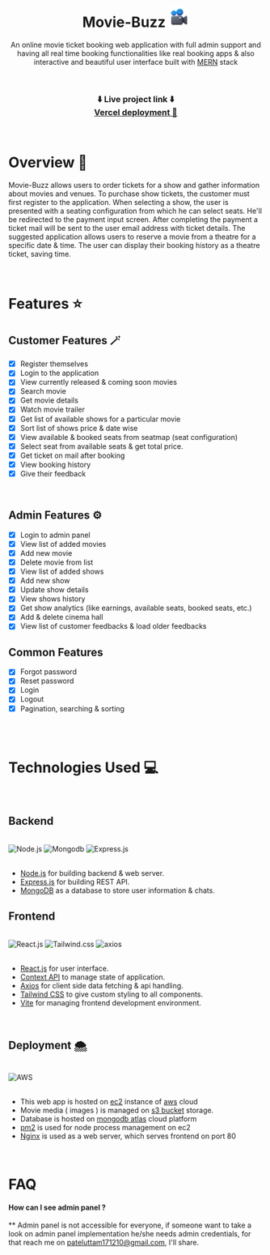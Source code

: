 <h1 align="center">Movie-Buzz <img src="./client/src/assets/images/favicon.png" width="40" height="40"/></h1>
<p align="center">
    An online movie ticket booking web application with full admin support and having all real time booking functionalities like real booking apps & also interactive and beautiful user interface built with <a href="https://www.mongodb.com/mern-stack" target="_blank">MERN</a> stack
</p>

<br>

<h3 align="center">⬇️ Live project link ⬇️
<br>
<a href="https://moviebuzz-uttam1712.vercel.app" target="_blank">Vercel deployment 🔗</a>
</h1>

<br>

# Overview 📑

Movie-Buzz allows users to order tickets for a show and gather information about movies and venues. To purchase show tickets, the customer must first register to the application. When selecting a show, the user is presented with a seating configuration from which he can select seats. He'll be redirected to the payment input screen.
After completing the payment a ticket mail will be sent to the user email address with ticket details.
The suggested application allows users to reserve a movie from a theatre for a specific date & time. The user can display their booking history as a theatre ticket, saving time.

<br>

# Features ⭐

## Customer Features 🪄

-   [x] Register themselves
-   [x] Login to the application
-   [x] View currently released & coming soon movies
-   [x] Search movie
-   [x] Get movie details
-   [x] Watch movie trailer
-   [x] Get list of available shows for a particular movie
-   [x] Sort list of shows price & date wise
-   [x] View available & booked seats from seatmap (seat configuration)
-   [x] Select seat from available seats & get total price.
-   [x] Get ticket on mail after booking
-   [x] View booking history
-   [x] Give their feedback

<br>

## Admin Features ⚙️

-   [x] Login to admin panel
-   [x] View list of added movies
-   [x] Add new movie
-   [x] Delete movie from list
-   [x] View list of added shows
-   [x] Add new show
-   [x] Update show details
-   [x] View shows history
-   [x] Get show analytics (like earnings, available seats, booked seats, etc.)
-   [x] Add & delete cinema hall
-   [x] View list of customer feedbacks & load older feedbacks

## Common Features

-   [x] Forgot password
-   [x] Reset password
-   [x] Login
-   [x] Logout
-   [x] Pagination, searching & sorting

<br>
<br>

# Technologies Used 💻

<br>

## Backend

<br>

<div align="left">
<img src="https://www.vectorlogo.zone/logos/nodejs/nodejs-ar21.svg" alt="Node.js"/> 
<img src="https://www.vectorlogo.zone/logos/mongodb/mongodb-ar21.svg" alt="Mongodb"/>
<img src="https://www.vectorlogo.zone/logos/expressjs/expressjs-ar21.svg" alt="Express.js"/>
</div>
<br>

-   [Node.js](https://nodejs.org/) for building backend & web server.
-   [Express.js](https://expressjs.com/) for building REST API.
-   [MongoDB](https://www.mongodb.com/docs/) as a database to store user information & chats.

## Frontend

<br>
<div align="left">
<img src="https://www.vectorlogo.zone/logos/reactjs/reactjs-ar21.svg"  alt="React.js"/> 
<img src="https://www.vectorlogo.zone/logos/tailwindcss/tailwindcss-ar21.svg" alt="Tailwind.css" /> 
<img src="https://www.vectorlogo.zone/logos/axios/axios-ar21.svg" alt="axios" />

</div>
<br>

-   [React.js](https://reactjs.org/) for user interface.
-   [Context API](https://reactjs.org/docs/context.html) to manage state of application.
-   [Axios](https://axios-http.com/) for client side data fetching & api handling.
-   [Tailwind CSS](https://tailwindcss.com/) to give custom styling to all components.
-   [Vite](https://vitejs.dev/) for managing frontend development environment.

<br>

## Deployment 🌨️

<br>
<div align="left">
<img src="https://www.vectorlogo.zone/logos/amazon_aws/amazon_aws-ar21.svg"  alt="AWS"/>
</div>
<br>

-   This web app is hosted on [ec2](https://aws.amazon.com/ec2/?nc2=h_ql_prod_fs_ec2) instance of [aws](https://aws.amazon.com/) cloud
-   Movie media ( images ) is managed on [s3 bucket](https://aws.amazon.com/s3/) storage.
-   Database is hosted on [mongodb atlas](https://www.mongodb.com/atlas/database) cloud platform
-   [pm2](https://pm2.keymetrics.io/) is used for node process management on ec2
-   [Nginx](https://www.nginx.com/) is used as a web server, which serves frontend on port 80

<br>

# FAQ

#### How can I see admin panel ?

\*\* Admin panel is not accessible for everyone, if someone want to take a look on admin panel implementation he/she needs admin credentials, for that reach me on [pateluttam171210@gmail.com](mailto:pateluttam171210@gmail.com), I'll share.
